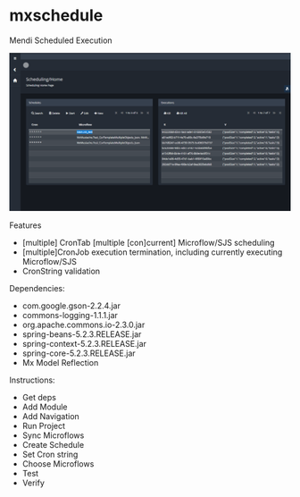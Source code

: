 # mxschedule

Mendi Scheduled Execution

![Screenshot](https://github.com/skullquake/mxschedule/raw/master/res/mxschedule.png)


Features
* [multiple] CronTab [multiple [con]current] Microflow/SJS scheduling
* [multiple]CronJob execution termination, including currently executing Microflow/SJS
* CronString validation

Dependencies:
* com.google.gson-2.2.4.jar
* commons-logging-1.1.1.jar
* org.apache.commons.io-2.3.0.jar
* spring-beans-5.2.3.RELEASE.jar
* spring-context-5.2.3.RELEASE.jar
* spring-core-5.2.3.RELEASE.jar
* Mx Model Reflection

Instructions:
* Get deps
* Add Module
* Add Navigation
* Run Project
* Sync Microflows
* Create Schedule
* Set Cron string
* Choose Microflows
* Test
* Verify

